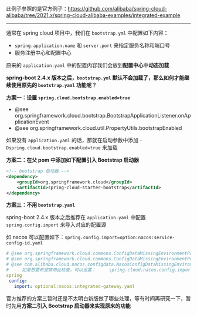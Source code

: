 此例子参照的是官方例子：https://github.com/alibaba/spring-cloud-alibaba/tree/2021.x/spring-cloud-alibaba-examples/integrated-example

------
通常在 spring cloud 项目中，我们在 `bootstrap.yml` 中配置如下内容：
- `spring.application.name` 和 `server.port` 来指定服务名称和端口号
- 服务注册中心和配置中心

原来的 `application.yaml` 中的配置内容我们会放到**配置中心**中**动态加载**


**spring-boot 2.4.x 版本之后，`bootstrap.yml` 默认不会加载了，那么如何才能继续使用原先的 `bootstrap.yaml` 功能呢？**

**方案一：设置 `spring.cloud.bootstrap.enabled=true`**
- @see org.springframework.cloud.bootstrap.BootstrapApplicationListener.onApplicationEvent
- @see org.springframework.cloud.util.PropertyUtils.bootstrapEnabled

如果没有 `application.yaml` 的话，那就在启动参数中添加 `-Dspring.cloud.bootstrap.enabled=true` 来加载

**方案二：在父 pom 中添加如下配置引入 Bootstrap 启动器**
``` xml
<!-- bootstrap 启动器 -->
<dependency>
    <groupId>org.springframework.cloud</groupId>
    <artifactId>spring-cloud-starter-bootstrap</artifactId>
</dependency>
```

**方案三：不用 `bootstrap.yaml`**

spring-boot 2.4.x 版本之后推荐在 `application.yaml` 中配置 `spring.config.import` 来导入对应的配置源

如 nacos 可以配置如下：`spring.config.import=option:nacos:service-config-id.yaml`
``` yaml
# @see org.springframework.cloud.commons.ConfigDataMissingEnvironmentPostProcessor.postProcessEnvironment
# @see org.springframework.cloud.commons.ConfigDataMissingEnvironmentPostProcessor.shouldProcessEnvironment
# @see com.alibaba.cloud.nacos.configdata.NacosConfigDataMissingEnvironmentPostProcessor.shouldProcessEnvironment
#   - 如果想要希望禁用此检查，可以设置：     spring.cloud.nacos.config.import-check.enabled=false 或 spring.cloud.nacos.config.enabled=false
spring
 config:
   import: optional:nacos:integrated-gateway.yaml
```

官方推荐的方案三暂时还是不太明白新版做了哪些处理，等有时间再研究一下，暂时先用**方案二引入 Bootstrap 启动器来实现原来的功能**